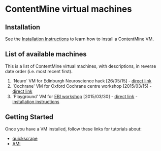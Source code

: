 # ContentMine virtual machines

## Installation
See the [Installation Instructions](https://github.com/ContentMine/vms/blob/master/installation_intructions.md) to learn how to install a ContentMine VM.

## List of available machines

This is a list of ContentMine virtual machines, with descriptions, in reverse date order (i.e. most recent first).

1. 'Neuro' VM for Edinburgh Neuroscience hack [26/05/15] - [direct link](https://www.dropbox.com/s/yes9af47fn8vnz7/ContentMine-VM.ova?dl=0)
2. 'Cochrane' VM for Oxford Cochrane centre workshop [2015/03/15] - [direct link](https://drive.google.com/file/d/0B6ChGXuXmOEDemRtb1JBakREYWc/view?usp=sharing)
3. 'Playground' VM for [EBI workshop](https://github.com/ContentMine/EBI_workshop_20150330) [2015/03/30] - [direct link](https://drive.google.com/uc?export=download&confirm=dp8f&id=0B6ChGXuXmOEDNWx2d0EwbDkyY00) - [installation instructions](https://github.com/ContentMine/EBI_workshop_20150330/blob/master/docs/pre-workshop_installation.pdf)

## Getting Started

Once you have a VM installed, follow these links for tutorials about:
* [quickscrape](https://github.com/ContentMine/workshops/tree/master/sessions/demo_scraping)
* [AMI](https://github.com/ContentMine/workshops/tree/master/sessions/demo_ami)
